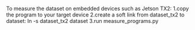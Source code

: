 To measure the dataset on embedded devices such as Jetson TX2:
1.copy the program to your target device
2.create a soft link from dataset_tx2 to dataset:
  ln -s dataset_tx2 dataset
3.run measure_programs.py
